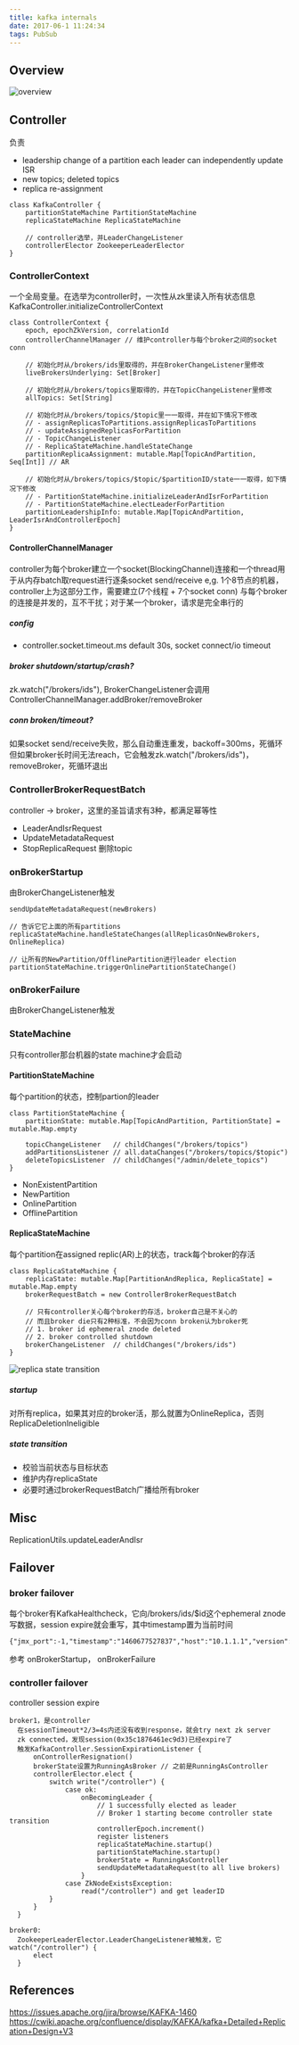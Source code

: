 ```yaml
---
title: kafka internals
date: 2017-06-1 11:24:34
tags: PubSub
---
```


## Overview

![overview](https://github.com/funkygao/blogassets/blob/master/img/kafkaserver.png?raw=true)

## Controller

负责
- leadership change of a partition
  each leader can independently update ISR
- new topics; deleted topics
- replica re-assignment

```
class KafkaController {
    partitionStateMachine PartitionStateMachine
    replicaStateMachine ReplicaStateMachine

    // controller选举，并LeaderChangeListener
    controllerElector ZookeeperLeaderElector 
}
```

### ControllerContext

一个全局变量。在选举为controller时，一次性从zk里读入所有状态信息KafkaController.initializeControllerContext

```
class ControllerContext {
    epoch, epochZkVersion, correlationId
    controllerChannelManager // 维护controller与每个broker之间的socket conn

    // 初始化时从/brokers/ids里取得的，并在BrokerChangeListener里修改
    liveBrokersUnderlying: Set[Broker]

    // 初始化时从/brokers/topics里取得的，并在TopicChangeListener里修改
    allTopics: Set[String]

    // 初始化时从/brokers/topics/$topic里一一取得，并在如下情况下修改
    // - assignReplicasToPartitions.assignReplicasToPartitions
    // - updateAssignedReplicasForPartition
    // - TopicChangeListener
    // - ReplicaStateMachine.handleStateChange
    partitionReplicaAssignment: mutable.Map[TopicAndPartition, Seq[Int]] // AR

    // 初始化时从/brokers/topics/$topic/$partitionID/state一一取得，如下情况下修改
    // - PartitionStateMachine.initializeLeaderAndIsrForPartition
    // - PartitionStateMachine.electLeaderForPartition
    partitionLeadershipInfo: mutable.Map[TopicAndPartition, LeaderIsrAndControllerEpoch]
}
```

#### ControllerChannelManager

controller为每个broker建立一个socket(BlockingChannel)连接和一个thread用于从内存batch取request进行逐条socket send/receive
e,g. 1个8节点的机器，controller上为这部分工作，需要建立(7个线程 + 7个socket conn)
与每个broker的连接是并发的，互不干扰；对于某一个broker，请求是完全串行的

##### config

- controller.socket.timeout.ms 
  default 30s, socket connect/io timeout

##### broker shutdown/startup/crash?

zk.watch("/brokers/ids"), BrokerChangeListener会调用ControllerChannelManager.addBroker/removeBroker

##### conn broken/timeout?

如果socket send/receive失败，那么自动重连重发，backoff=300ms，死循环
但如果broker长时间无法reach，它会触发zk.watch("/brokers/ids")，removeBroker，死循环退出

### ControllerBrokerRequestBatch

controller -> broker，这里的圣旨请求有3种，都满足幂等性
- LeaderAndIsrRequest
- UpdateMetadataRequest
- StopReplicaRequest
  删除topic

### onBrokerStartup

由BrokerChangeListener触发
```
sendUpdateMetadataRequest(newBrokers)

// 告诉它它上面的所有partitions
replicaStateMachine.handleStateChanges(allReplicasOnNewBrokers, OnlineReplica)

// 让所有的NewPartition/OfflinePartition进行leader election
partitionStateMachine.triggerOnlinePartitionStateChange()
```

### onBrokerFailure

由BrokerChangeListener触发

### StateMachine

只有controller那台机器的state machine才会启动

#### PartitionStateMachine

每个partition的状态，控制partion的leader
```
class PartitionStateMachine {
    partitionState: mutable.Map[TopicAndPartition, PartitionState] = mutable.Map.empty

    topicChangeListener   // childChanges("/brokers/topics")
    addPartitionsListener // all.dataChanges("/brokers/topics/$topic")
    deleteTopicsListener  // childChanges("/admin/delete_topics")
}
```

- NonExistentPartition
- NewPartition
- OnlinePartition
- OfflinePartition

#### ReplicaStateMachine

每个partition在assigned replic(AR)上的状态，track每个broker的存活
```
class ReplicaStateMachine {
    replicaState: mutable.Map[PartitionAndReplica, ReplicaState] = mutable.Map.empty
    brokerRequestBatch = new ControllerBrokerRequestBatch

    // 只有controller关心每个broker的存活，broker自己是不关心的
    // 而且broker die只有2种标准，不会因为conn broken认为broker死
    // 1. broker id ephemeral znode deleted
    // 2. broker controlled shutdown
    brokerChangeListener  // childChanges("/brokers/ids")
}
```

![replica state transition](https://github.com/funkygao/blogassets/blob/master/img/replicastate.png?raw=true)

##### startup

对所有replica，如果其对应的broker活，那么就置为OnlineReplica，否则ReplicaDeletionIneligible

##### state transition

- 校验当前状态与目标状态
- 维护内存replicaState
- 必要时通过brokerRequestBatch广播给所有broker

## Misc

ReplicationUtils.updateLeaderAndIsr

## Failover

### broker failover

每个broker有KafkaHealthcheck，它向/brokers/ids/$id这个ephemeral znode写数据，session expire就会重写，其中timestamp置为当前时间
```
{"jmx_port":-1,"timestamp":"1460677527837","host":"10.1.1.1","version":1,"port":9002}
```

参考 onBrokerStartup， onBrokerFailure

### controller failover

controller session expire
```
broker1，是controller
  在sessionTimeout*2/3=4s内还没有收到response，就会try next zk server
  zk connected，发现session(0x35c1876461ec9d3)已经expire了
  触发KafkaController.SessionExpirationListener {
      onControllerResignation()
      brokerState设置为RunningAsBroker // 之前是RunningAsController
      controllerElector.elect {
          switch write("/controller") {
              case ok:
                  onBecomingLeader {
                      // 1 successfully elected as leader
                      // Broker 1 starting become controller state transition
                      controllerEpoch.increment()
                      register listeners
                      replicaStateMachine.startup()
                      partitionStateMachine.startup()
                      brokerState = RunningAsController
                      sendUpdateMetadataRequest(to all live brokers)
                  }
              case ZkNodeExistsException:
                  read("/controller") and get leaderID
          }
      }
  }

broker0:
  ZookeeperLeaderElector.LeaderChangeListener被触发，它watch("/controller") {
      elect
  }
```

## References

https://issues.apache.org/jira/browse/KAFKA-1460
https://cwiki.apache.org/confluence/display/KAFKA/kafka+Detailed+Replication+Design+V3
